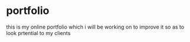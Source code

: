 # portfolio

this is my online portfolio which i will be working on to improve it so as to look prtential to my clients
